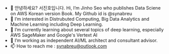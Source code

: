 - 👋 안녕하세요? 서진호입니다. Hi, I’m Jinho Seo who publishes Data Sciene on AWS Korean version Book. My Github id is @synabreu
- 👀 I’m interested in Distrubuted Computing, Big Data Analytics and Machine Learning including Deep Learning.
- 🌱 I’m currently learning about several topics of deep learning, especially AWS SageMaker and Google's Vertext AI 
- 💞️ I’m working as independent AI/ML architect and consultant advisor.
- 📫 How to reach me : synabreu@outlook.com

<!---
synabreu/synabreu is a ✨ special ✨ repository because its `README.md` (this file) appears on your GitHub profile.
You can click the Preview link to take a look at your changes.
--->
